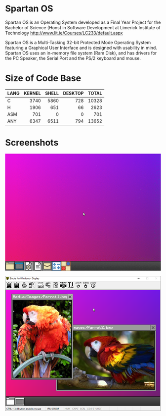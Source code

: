 # Spartan OS
Spartan OS is an Operating System developed as a Final Year Project for
the Bachelor of Science (Hons) in Software Development at Limerick Institute of Technology
    http://www.lit.ie/Courses/LC233/default.aspx

Spartan OS is a Multi-Tasking 32-bit Protected Mode Operating System featuring
a Graphical User Interface and is designed with usability in mind.
Spartan OS uses an in-memory file system (Ram Disk), and has drivers for the PC Speaker,
the Serial Port and the PS/2 keyboard and mouse.

# Size of Code Base

| LANG | KERNEL | SHELL | DESKTOP | TOTAL |
| :--- |   ---: |  ---: |   ---: | ---: |
| C    |   3740 |  5860 |     728 | 10328 |
| H    |   1906 |   651 |      66 |  2623 |
| ASM  |    701 |     0 |       0 |   701 |
| ANY  |   6347 |  6511 |     794 | 13652 |

# Screenshots  
![Alt text](/ScreenShots/Spartan.gif?raw=true "Spartan")

![Alt text](/ScreenShots/12-image-viewer.png?raw=true "Image Viewer")
